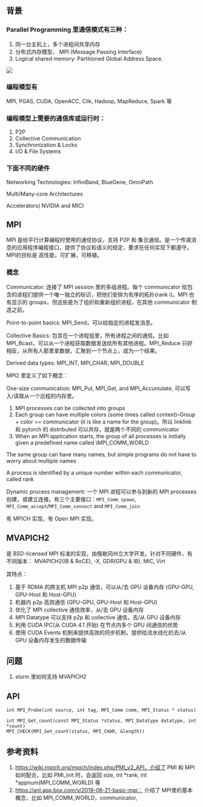 ## 背景
### Parallel Programming 里通信模式有三种：

1. 同一台主机上，多个进程间共享内存
2. 分布式内存模型， MPI (Message Passing Interface)
3. Logical shared memory: Partitioned Global Address Space.

![](./imgs/supporting-programming-models-for-multip-petaflop-systems)

### 编程模型有
MPI, PGAS, CUDA, OpenACC, Cilk, Hadoop, MapReduce, Spark 等


### 编程模型上需要的通信库或运行时：

1. P2P
2. Collective Communication
3. Synchronization & Locks
4. I/O & File Systems

### 下面不同的硬件
Networking Technologies: InfiniBand, BlueGene, OmniPath

Multi/Many-core Architectures

Accelerators( NVIDIA and MIC)

## MPI
MPI 是给平行计算编程时使用的通信协议，支持 P2P 和 集合通信。是一个传递消息的应用程序编程接口，提供了协议和语义的规定，要求在任何实现下都遵守。MPI的目标是 高性能，可扩展，可移植。

### 概念
Communicator: 连接了 MPI session 里的多组进程。每个 communicator 给包含的进程们提供一个唯一独立的标识，把他们安排为有序的拓扑(rank i)。MPI 也有显示的 groups，但这些是为了组织和重新组织进程，在其他 communicator 制造之前。

Point-to-point basics: MPI_Send，可以给指定的进程发消息。
 
Collective Basics: 包含在一个进程组里，所有进程之间的通信。比如 MPI_Bcast，可以从一个进程获取数据发送给所有其他进程。MPI_Reduce 只好相反，从所有人那里拿数据，汇聚到一个节点上，成为一个结果。

Derived data types: MPI\_INT, MPI\_CHAR, MPI\_DOUBLE

MPI2 里定义了如下概念：

One-size communication: MPI\_Put, MPI\_Get, and MPI_Accumulate, 可以写入/读取从一个远程的内存里。

1. MPI processes can be collected into groups
2. Each group can have multiple colors (some times called context)–Group + color == communicator (it is like a name for the group)。所以 linklink 和 pytorch 的 distributed 可以共存，就是两个不同的 communicator
3. When an MPI application starts, the group of all processes is initially given a predefined name called  \MPI\_COMM\_WORLD

The same group can have many names, but simple programs do not have to worry about multiple names

A process is identified by a unique number within each communicator, called rank



Dynamic process management: 一个 MPI 进程可以参与到新的 MPI processes 创建，或建立连接。有三个主要接口：`MPI_Comm_spawn`, `MPI_Comm_accept`/`MPI_Comm_connect` and `MPI_Comm_join`

有 MPICH 实现，有 Open MPI 实现。
## MVAPICH2
是 BSD-licensed MPI 标准的实现，由俄勒冈州立大学开发。针对不同硬件，有不同版本： MVAPICH2(IB & RoCE), -X, GDR(GPU & IB), MIC, Virt

其特点：

1. 基于 RDMA 的跨主机 MPI p2p 通信，可以从/去 GPU 设备内存 (GPU-GPU, GPU-Host 和 Host-GPU)
2. 机器内 p2p 高效通信 (GPU-GPU, GPU-Host 和 Host-GPU)
3. 优化了 MPI collective 通信效率，从/去 GPU 设备内存
4. MPI Datatype 可以支持 p2p 和 collective 通信，去/从 GPU 设备内存
5. 利用 CUDA IPC(从 CUDA 4.1 开始) 在节点内多个 GPU 间通信的优势
6. 使用 CUDA Events 机制来提供高效的同步机制，提供给流水线化的去/从 GPU 设备内存发生的数据传输

## 问题
1. slurm 里如何支持 MVAPICH2

## API
```
int MPI_Probe(int source, int tag, MPI_Comm comm, MPI_Status * status)

int MPI_Get_count(const MPI_Status *status, MPI_Datatype datatype, int *count)
MPI_CHECK(MPI_Get_count(status, MPI_CHAR, &length))
```
## 参考资料
1. https://wiki.mpich.org/mpich/index.php/PMI_v2_API，介绍了 PMI 和 MPI 如何配合，比如 PMI_Init 时，会返回 size, int *rank, int *appnum(MPI_COMM_WORLD) 等
2. https://anl.app.box.com/v/2019-06-21-basic-mpi： 介绍了 MPI里的基本概念，比如 MPI_COMM_WORLD，communicator,
